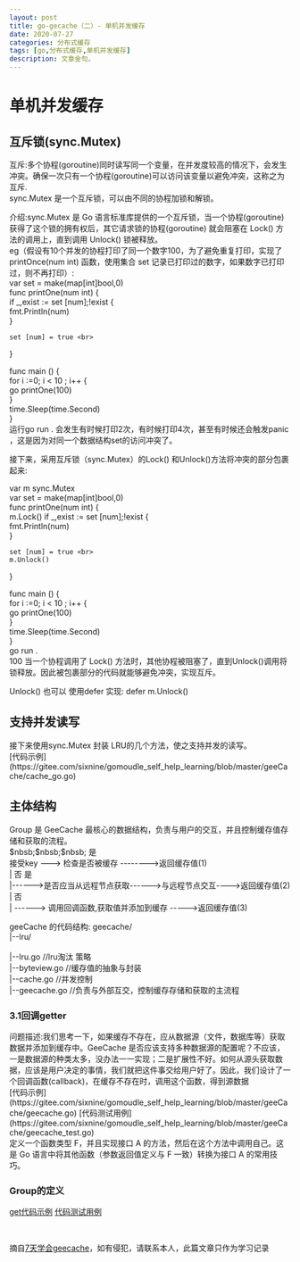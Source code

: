 ```yaml
---
layout: post
title: go-gecache（二）- 单机并发缓存
date: 2020-07-27
categories: 分布式缓存
tags: [go,分布式缓存,单机并发缓存]
description: 文章金句。
---
```

<h1>单机并发缓存</h1>
 <h2>互斥锁(sync.Mutex)</h2>
 互斥:多个协程(goroutine)同时读写同一个变量，在并发度较高的情况下，会发生冲突。确保一次只有一个协程(goroutine)可以访问该变量以避免冲突，这称之为互斥.<br>
 sync.Mutex 是一个互斥锁，可以由不同的协程加锁和解锁。<br>
 
 介绍:sync.Mutex 是 Go 语言标准库提供的一个互斥锁，当一个协程(goroutine)获得了这个锁的拥有权后，其它请求锁的协程(goroutine) 就会阻塞在 Lock() 方法的调用上，直到调用 Unlock() 锁被释放。<br>
 eg（假设有10个并发的协程打印了同一个数字100，为了避免重复打印，实现了printOnce(num int) 函数，使用集合 set 记录已打印过的数字，如果数字已打印过，则不再打印）:<br>
 var set = make(map[int]bool,0)  <br>
 func printOne(num int) { <br>
    if _,exist := set [num];!exist {<br>
        fmt.Println(num)<br>
    }<br>
    
    set [num] = true <br>
 }<br>
 
 func main () { <br>
  for i :=0; i < 10 ; i++ {  <br>
    go printOne(100) <br>
  }<br>
  time.Sleep(time.Second) <br>
 } <br>
 运行go run . 会发生有时候打印2次，有时候打印4次，甚至有时候还会触发panic ，这是因为对同一个数据结构set的访问冲突了。<br>
 
 接下来，采用互斥锁（sync.Mutex）的Lock() 和Unlock()方法将冲突的部分包裹起来:
 
 var m sync.Mutex  <br>
 var set = make(map[int]bool,0) <br>
 func printOne(num int) { <br>
   m.Lock()
    if _,exist := set [num];!exist {<br>
        fmt.Println(num)<br>
    }<br>
    
    set [num] = true <br>
    m.Unlock()
 }<br>
 
  func main () { <br>
   for i :=0; i < 10 ; i++ {  <br>
     go printOne(100) <br>
   }<br>
   time.Sleep(time.Second) <br>
  } <br>
  go run . <br>
  100
  当一个协程调用了 Lock() 方法时，其他协程被阻塞了，直到Unlock()调用将锁释放。因此被包裹部分的代码就能够避免冲突，实现互斥。<br>
  
  Unlock() 也可以 使用defer 实现: defer m.Unlock() <br>
  
  
   <h2>支持并发读写</h2>
   接下来使用sync.Mutex 封装 LRU的几个方法，使之支持并发的读写。<br>
   [代码示例](https://gitee.com/sixnine/gomoudle_self_help_learning/blob/master/geeCache/cache_go.go)
   <h2>主体结构</h2>
   Group 是 GeeCache 最核心的数据结构，负责与用户的交互，并且控制缓存值存储和获取的流程。<br>
                              $nbsb;$nbsb;$nbsb; 是<br> 
   接受key ---> 检查是否被缓存 -------->返回缓存值(1)<br>
                   | 否                        是<br>
                   |------>是否应当从远程节点获取------>与远程节点交互---->返回缓存值(2)<br>
                                | 否 <br>
                                | ------> 调用回调函数,获取值并添加到缓存 ----->返回缓存值(3)<br>
                                
   geeCache 的代码结构:
   geecache/ <br>
      |--lru/<br>                         
         |--lru.go //lru淘汰 策略<br>
      |--byteview.go //缓存值的抽象与封装<br>
      |--cache.go  //并发控制<br>
      |--geecache.go //负责与外部互交，控制缓存存储和获取的主流程<br>   
 <h3>3.1回调getter</h3>
  问题描述:我们思考一下，如果缓存不存在，应从数据源（文件，数据库等）获取数据并添加到缓存中。GeeCache 是否应该支持多种数据源的配置呢？不应该，一是数据源的种类太多，没办法一一实现；二是扩展性不好。如何从源头获取数据，应该是用户决定的事情，我们就把这件事交给用户好了。因此，我们设计了一个回调函数(callback)，在缓存不存在时，调用这个函数，得到源数据<br>
  [代码示例](https://gitee.com/sixnine/gomoudle_self_help_learning/blob/master/geeCache/geecache.go)
  [代码测试用例](https://gitee.com/sixnine/gomoudle_self_help_learning/blob/master/geeCache/geecache_test.go)
 <br>定义一个函数类型 F，并且实现接口 A 的方法，然后在这个方法中调用自己。这是 Go 语言中将其他函数（参数返回值定义与 F 一致）转换为接口 A 的常用技巧。
 
 <h3>Group的定义</h3>
 
   [get代码示例](https://gitee.com/sixnine/gomoudle_self_help_learning/blob/master/geeCache/geecache.go)
     [代码测试用例](https://gitee.com/sixnine/gomoudle_self_help_learning/blob/master/geeCache/geecache_test.go)
   
   <br>
   
   摘自[7天学会geecache](https://geektutu.com/post/geecache.html)，如有侵犯，请联系本人，此篇文章只作为学习记录






